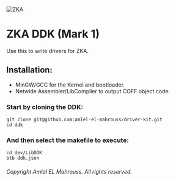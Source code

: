<!-- README of ZKA DDK 1 -->

![ZKA](res/zka.svg)

# ZKA DDK (Mark 1)

Use this to write drivers for ZKA.

## Installation:

- MinGW/GCC for the Kernel and bootloader.
- Netwide Assembler/LibCompiler to output COFF object code.

### Start by cloning the DDK:

```
git clone git@github.com:amlel-el-mahrouss/driver-kit.git
cd ddk
```

### And then select the makefile to execute:

```
cd dev/LibDDK
btb ddk.json
```

###### Copyright Amlal EL Mahrouss. All rights reserved.
